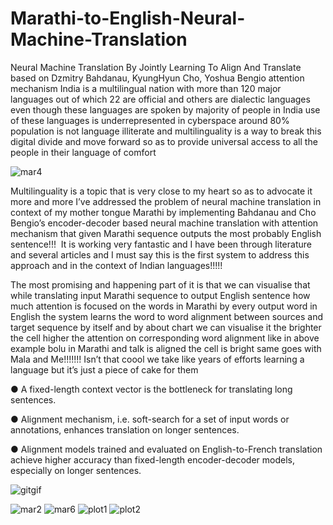 # Marathi-to-English-Neural-Machine-Translation

Neural Machine Translation By Jointly Learning To Align And Translate based on Dzmitry Bahdanau, KyungHyun Cho, Yoshua Bengio attention mechanism
India is a multilingual nation with more than 120 major languages out of which 22 are official and others are dialectic languages even though these languages are spoken by majority of people in India use of these languages is underrepresented in cyberspace around 80% population is not language illiterate and multilinguality is a way to break this digital divide and move forward so as to provide universal access to all the people in their language of comfort

![mar4](https://user-images.githubusercontent.com/49407332/80278596-65311580-8715-11ea-9741-ae5b7b315d98.png)

Multilinguality is a topic that is very close to my heart so as to advocate it more and more I’ve addressed the problem of neural machine translation in context of my mother tongue Marathi by implementing Bahdanau and Cho Bengio’s encoder-decoder based neural machine translation with attention mechanism that given Marathi sequence outputs the most probably English sentence!!!  It is working very fantastic and I have been through literature and several articles and I must say this is the first system to address this approach and in the context of Indian languages!!!!! 

The most promising and happening part of it is that we can visualise that while translating input Marathi sequence to output English sentence how much attention is focused on the words in Marathi by every output word in English the system learns the word to word alignment between sources and target sequence by itself and by about chart we can visualise it the brighter the cell higher the attention on corresponding word alignment like in above example bolu in Marathi and talk is aligned the cell is bright same goes with Mala and Me!!!!!!! Isn’t that coool we take like years of efforts learning a language but it’s just a piece of cake for them  

● A fixed-length context vector is the bottleneck for translating long sentences.

● Alignment mechanism, i.e. soft-search for a set of input words or annotations, enhances translation on longer sentences.

● Alignment models trained and evaluated on English-to-French translation achieve higher accuracy than fixed-length encoder-decoder models, especially on longer sentences. 


![gitgif](https://user-images.githubusercontent.com/49407332/80278468-1d5dbe80-8714-11ea-8e18-4c75f5077e6d.gif)

![mar2](https://user-images.githubusercontent.com/49407332/80278417-a45e6700-8713-11ea-8d3d-fd0fb8e73642.png)
![mar6](https://user-images.githubusercontent.com/49407332/80278418-a58f9400-8713-11ea-943e-3dc159dde695.png)
![plot1](https://user-images.githubusercontent.com/49407332/80278419-a6282a80-8713-11ea-8f57-0029cd5728b5.png)
![plot2](https://user-images.githubusercontent.com/49407332/80278420-a6282a80-8713-11ea-8092-e95844662a0d.png)
